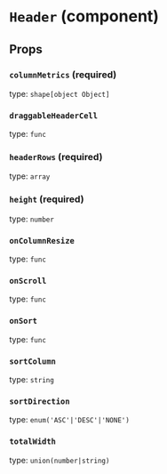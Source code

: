 `Header` (component)
====================



Props
-----

### `columnMetrics` (required)

type: `shape[object Object]`


### `draggableHeaderCell`

type: `func`


### `headerRows` (required)

type: `array`


### `height` (required)

type: `number`


### `onColumnResize`

type: `func`


### `onScroll`

type: `func`


### `onSort`

type: `func`


### `sortColumn`

type: `string`


### `sortDirection`

type: `enum('ASC'|'DESC'|'NONE')`


### `totalWidth`

type: `union(number|string)`

